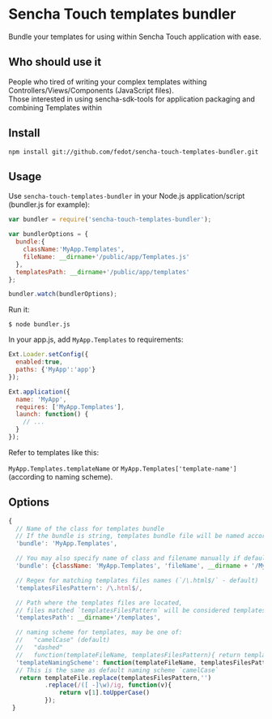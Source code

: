 Sencha Touch templates bundler
==============================

Bundle your templates for using within Sencha Touch application with ease.

Who should use it
-----------------

People who tired of writing your complex templates withing Controllers/Views/Components (JavaScript files).  
Those interested in using sencha-sdk-tools for application packaging and combining Templates within 

Install
-------

    npm install git://github.com/fedot/sencha-touch-templates-bundler.git

Usage
-----

Use `sencha-touch-templates-bundler` in your Node.js application/script (bundler.js for example):

```javascript
var bundler = require('sencha-touch-templates-bundler');

var bundlerOptions = {
  bundle:{
    className:'MyApp.Templates',
    fileName: __dirname+'/public/app/Templates.js'
  },
  templatesPath: __dirname+'/public/app/templates'
};

bundler.watch(bundlerOptions);
```

Run it:

    $ node bundler.js

In your app.js, add `MyApp.Templates` to requirements:

```javascript
Ext.Loader.setConfig({
  enabled:true,
  paths: {'MyApp':'app'}
});

Ext.application({
  name: 'MyApp',
  requires: ['MyApp.Templates'],
  launch: function() {
    // ...
  }
});
```

Refer to templates like this:

`MyApp.Templates.templateName` or `MyApp.Templates['template-name']` (according to naming scheme).

Options
-------

```javascript
{
  // Name of the class for templates bundle
  // If the bundle is string, templates bundle file will be named according to Sencha Naming convention
  'bundle': 'MyApp.Templates',

  // You may also specify name of class and filename manually if default naming isn't works for you
  'bundle': {className: 'MyApp.Templates', 'fileName', __dirname + '/MyApp/Templates.js'},

  // Regex for matching templates files names (`/\.html$/` - default)
  'templatesFilesPattern': /\.html$/,

  // Path where the templates files are located,
  // files matched `templatesFilesPattern` will be considered templates to be bundled
  'templatesPath': __dirname+'/templates',

  // naming scheme for templates, may be one of:
  //   "camelCase" (default)
  //   "dashed"
  //   function(templateFileName, templatesFilesPattern){ return templateName; }
  'templateNamingScheme': function(templateFileName, templatesFilesPattern){
  // This is the same as default naming scheme `camelCase`
   return templateFile.replace(templatesFilesPattern,'')
          .replace(/([ -]\w)/ig, function(v){
              return v[1].toUpperCase()
          });
 }
```